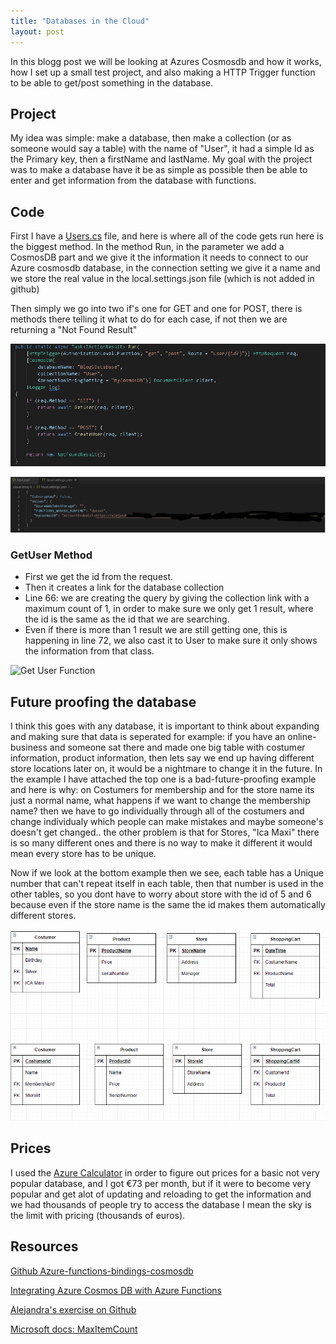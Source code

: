 ```yaml
---
title: "Databases in the Cloud"
layout: post
---
```


In this blogg post we will be looking at Azures Cosmosdb and how it works, how I set up a small test project, and also making a HTTP Trigger function to be able to get/post something in the database.


## Project

My idea was simple: make a database, then make a collection (or as someone would say a table) with the name of "User", it had a simple Id as the Primary key, then a firstName and lastName. My goal with the project was to make a database have it be as simple as possible then be able to enter and get information from the database with functions.

## Code

First I have a [Users.cs](https://github.com/Alejandratala/cloud-blog-5/blob/main/Users.cs) file, and here is where all of the code gets run here is the biggest method. In the method Run, in the parameter we add a CosmosDB part and we give it the information it needs to connect to our Azure cosmosdb database, in the connection setting we give it a name and we store the real value in the local.settings.json file (which is not added in github)

Then simply we go into two if's one for GET and one for POST, there is methods there telling it what to do for each case, if not then we are returning a "Not Found Result"

![Codeblock Blog5](/assets/Images/CodeBlog5.png)

![local.setting.json](/assets/Images/Blogg5localsettingjsonfile.png)

### GetUser Method

* First we get the id from the request. 
* Then it creates a link for the database collection
* Line 66: we are creating the query by giving the collection link with a maximum count of 1, in order to make sure we only get 1 result, where the id is the same as the id that we are searching. 
* Even if there is more than 1 result we are still getting one, this is happening in line 72, we also cast it to User to make sure it only shows the information from that class.

![Get User Function](/assets/Image/Blog5GetUser.png)

## Future proofing the database

I think this goes with any database, it is important to think about expanding and making sure that data is seperated for example: if you have an online-business and someone sat there and made one big table with costumer information, product information, then lets say we end up having different store locations later on, it would be a nightmare to change it in the future. In the example I have attached the top one is a bad-future-proofing example and here is why: on Costumers for membership and for the store name its just a normal name, what happens if we want to change the membership name? then we have to go individually through all of the costumers and change individualy which people can make mistakes and maybe someone's doesn't get changed.. the other problem is that for Stores, "Ica Maxi" there is so many different ones and there is no way to make it different  it would mean every store has to be unique.

Now if we look at the bottom example then we see, each table has a Unique number that can't repeat itself in each table, then that number is used in the other tables, so you dont have to worry about store with the id of 5 and 6 because even if the store name is the same the id makes them automatically different stores.

![ER diagram example](/assets/Images/ERDiagramExample.png)

## Prices

I used the [Azure Calculator](https://azure.microsoft.com/en-us/pricing/calculator/) in order to figure out prices for a basic not very popular database, and I got €73 per month, but if it were to become very popular and get alot of updating and reloading  to get the information and we had thousands of people try to access the database I mean the sky is the limit with pricing (thousands of euros).

## Resources

[Github Azure-functions-bindings-cosmosdb](https://github.com/MicrosoftDocs/azure-docs/blob/master/articles/azure-functions/functions-bindings-cosmosdb-v2-input.md#http-trigger-get-multiple-docs-using-documentclient-c)

[Integrating Azure Cosmos DB with Azure Functions](https://www.youtube.com/watch?v=L88quzuyjDY)

[Alejandra's exercise on Github](https://github.com/Alejandratala/cloud-blog-5)

[Microsoft docs: MaxItemCount](https://docs.microsoft.com/en-us/dotnet/api/microsoft.azure.documents.client.feedoptions.maxitemcount?view=azure-dotnet)